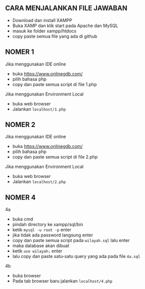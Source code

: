 ## CARA MENJALANKAN FILE JAWABAN

* Download dan install XAMPP
* Buka XAMP dan klik start pada Apache dan MySQL
* masuk ke folder xampp/htdocs
* copy paste semua file yang ada di github

## NOMER 1
Jika menggunakan IDE online
* buka https://www.onlinegdb.com/
* pilih bahasa php
* copy dan paste semua script di file 1.php

Jika menggunakan Environment Local
* buka web browser
* Jalankan `localhost/1.php`

## NOMER 2
Jika menggunakan IDE online
* buka https://www.onlinegdb.com/
* pilih bahasa php
* copy dan paste semua script di file 2.php

Jika menggunakan Environment Local
* buka web browser
* Jalankan `localhost/2.php`

## NOMER 4

4a
* buka cmd
* pindah directory ke xampp/sql/bin
* ketik `mysql -u root -p` enter
* jika tidak ada password langsung enter
* copy dan paste semua script pada `wilayah.sql` lalu enter
* maka database akan dibuat
* ketik `use wilayah;` enter
* lalu copy dan paste satu-satu query yang ada pada file `4a.sql`

4b
* buka browser
* Pada tab browser baru jalankan `localhost/4.php`

